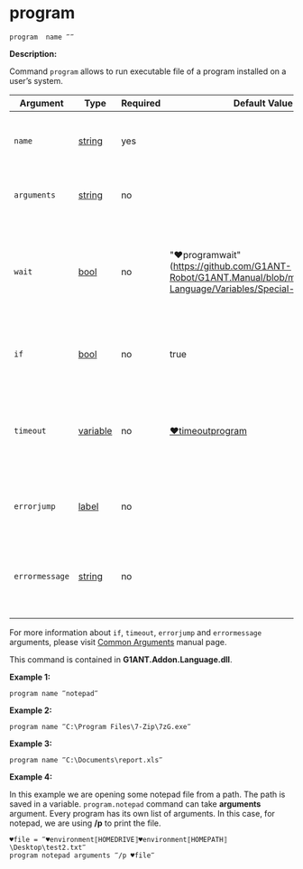 # program

```G1ANT
program  name ‴‴
```

**Description:**

Command `program` allows to run executable file of a program installed on a user’s system.

| Argument | Type | Required | Default Value | Description |
| -------- | ---- | -------- | ------------- | ----------- |
|`name`| [string](https://github.com/G1ANT-Robot/G1ANT.Manual/blob/master/G1ANT-Language/Structures/string.md) | yes |  | program name or path to program’s executable file |
|`arguments`| [string](https://github.com/G1ANT-Robot/G1ANT.Manual/blob/master/G1ANT-Language/Structures/string.md) | no |  | argument to pass to the launched application |
|`wait`| [bool](https://github.com/G1ANT-Robot/G1ANT.Manual/blob/master/G1ANT-Language/Structures/bool.md) | no | "♥programwait"(https://github.com/G1ANT-Robot/G1ANT.Manual/blob/master/G1ANT-Language/Variables/Special-Variables.md) | when the value is true, the robot performing the program command waits for program to run |
|`if`| [bool](https://github.com/G1ANT-Robot/G1ANT.Manual/blob/master/G1ANT-Language/Structures/bool.md) | no | true | runs the command only if condition is true |
|`timeout`| [variable](https://github.com/G1ANT-Robot/G1ANT.Manual/blob/master/G1ANT-Language/Special-Characters/variable.md) | no | [♥timeoutprogram](https://github.com/G1ANT-Robot/G1ANT.Manual/blob/master/G1ANT-Language/Variables/Special-Variables.md) | specifies time in milliseconds for G1ANT.Robot to wait for the command to be executed |
|`errorjump` | [label](https://github.com/G1ANT-Robot/G1ANT.Manual/blob/master/G1ANT-Language/Structures/label.md) | no | | name of the label to jump to if given `timeout` expires |
|`errormessage`| [string](https://github.com/G1ANT-Robot/G1ANT.Manual/blob/master/G1ANT-Language/Structures/string.md) | no |  | message that will be shown in case error occurs and no `errorjump` argument is specified |

For more information about `if`, `timeout`, `errorjump` and `errormessage` arguments, please visit [Common Arguments](https://github.com/G1ANT-Robot/G1ANT.Manual/blob/master/G1ANT-Language/Common-Arguments.md)  manual page.

This command is contained in **G1ANT.Addon.Language.dll**.

**Example 1:**

```G1ANT
program name ‴notepad‴
```

**Example 2:**

```G1ANT
program name ‴C:\Program Files\7-Zip\7zG.exe‴
```

**Example 3:**

```G1ANT
program name ‴C:\Documents\report.xls‴
```

**Example 4:**

In this example we are opening some notepad file from a path. The path is saved in a variable. `program.notepad` command can take **arguments** argument. Every program has its own list of arguments. In this case, for notepad, we are using **/p** to print the file.

```G1ANT
♥file = ‴♥environment⟦HOMEDRIVE⟧♥environment⟦HOMEPATH⟧\Desktop\test2.txt‴
program notepad arguments ‴/p ♥file‴
```
